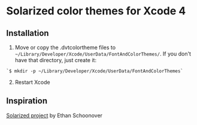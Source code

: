 Solarized color themes for Xcode 4
==================================

Installation
------------

  1) Move or copy the .dvtcolortheme files to `~/Library/Developer/Xcode/UserData/FontAndColorThemes/`. If you don't have that directory, just create it:

    `$ mkdir -p ~/Library/Developer/Xcode/UserData/FontAndColorThemes`

  2) Restart Xcode

Inspiration
-----------

[Solarized project](http://ethanschoonover.com/solarized) by Ethan Schoonover

